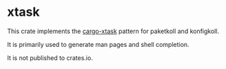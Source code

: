 # xtask

This crate implements the [cargo-xtask] pattern for paketkoll and konfigkoll.

It is primarily used to generate man pages and shell completion.

It is not published to crates.io.

[cargo-xtask]: https://github.com/matklad/cargo-xtask
